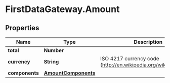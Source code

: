 # FirstDataGateway.Amount

## Properties
Name | Type | Description | Notes
------------ | ------------- | ------------- | -------------
**total** | **Number** |  | 
**currency** | **String** | ISO 4217 currency code (http://en.wikipedia.org/wiki/ISO_4217). | 
**components** | [**AmountComponents**](AmountComponents.md) |  | [optional] 


